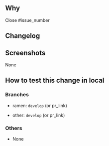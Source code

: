 ## Why

Close #issue_number

## Changelog

## Screenshots

None

## How to test this change in local

### Branches

- ramen: `develop` (or pr_link)
<!-- If it requires a specific branch other than develop for other services  -->
- other: `develop` (or pr_link)

### Others

<!-- As much detail as possible -->
<!-- Eg: Run yarn command:run sync-dynamodb-to-es -t AGGREGATION_BILLS in Iggre... -->

- None
